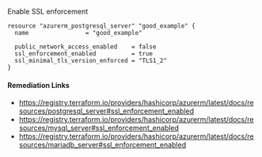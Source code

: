 
Enable SSL enforcement

```hcl
resource "azurerm_postgresql_server" "good_example" {
  name                = "good_example"
  
  public_network_access_enabled    = false
  ssl_enforcement_enabled          = true
  ssl_minimal_tls_version_enforced = "TLS1_2"
}
```

#### Remediation Links
 - https://registry.terraform.io/providers/hashicorp/azurerm/latest/docs/resources/postgresql_server#ssl_enforcement_enabled
 - https://registry.terraform.io/providers/hashicorp/azurerm/latest/docs/resources/mysql_server#ssl_enforcement_enabled
 - https://registry.terraform.io/providers/hashicorp/azurerm/latest/docs/resources/mariadb_server#ssl_enforcement_enabled
        